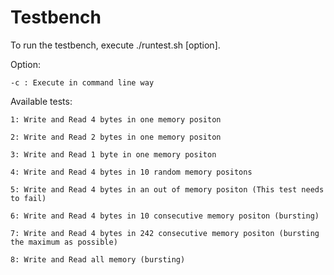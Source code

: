 # Testbench

To run the testbench, execute ./runtest.sh [option].

Option:

    -c : Execute in command line way

Available tests:

    1: Write and Read 4 bytes in one memory positon
    
    2: Write and Read 2 bytes in one memory positon
    
    3: Write and Read 1 byte in one memory positon
    
    4: Write and Read 4 bytes in 10 random memory positons
    
    5: Write and Read 4 bytes in an out of memory positon (This test needs to fail)
    
    6: Write and Read 4 bytes in 10 consecutive memory positon (bursting)

    7: Write and Read 4 bytes in 242 consecutive memory positon (bursting the maximum as possible) 
    
    8: Write and Read all memory (bursting)
